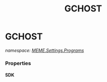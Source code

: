 ﻿---
title: GCHOST
---

# GCHOST
_namespace: [MEME.Settings.Programs](N-MEME.Settings.Programs.html)_





### Properties

#### SDK


